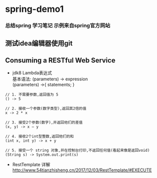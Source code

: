 # spring-demo1
### 总结spring 学习笔记 示例来自spring官方网站
## 测试idea编辑器使用git  
## Consuming a RESTful Web Service  
- jdk8 Lambda表达式  
基本语法:
(parameters) -> expression  
(parameters) ->{ statements; }
```
// 1. 不需要参数,返回值为 5  
() -> 5  
  
// 2. 接收一个参数(数字类型),返回其2倍的值  
x -> 2 * x  
  
// 3. 接受2个参数(数字),并返回他们的差值  
(x, y) -> x – y  
  
// 4. 接收2个int型整数,返回他们的和  
(int x, int y) -> x + y  
  
// 5. 接受一个 string 对象,并在控制台打印,不返回任何值(看起来像是返回void)  
(String s) -> System.out.print(s)  
```  

- RestTemplate 详解  http://www.54tianzhisheng.cn/2017/12/03/RestTemplate/#EXECUTE  

